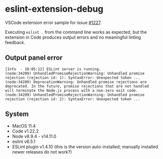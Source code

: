 # eslint-extension-debug

VSCode extension error sample for issue [#1227](https://github.com/microsoft/vscode-eslint/issues/1227).

Executing `eslint .` from the command line works as expected, but the extension in Code produces output errors and no meaningful linting feedback.

## Output panel error

```
[Info  - 10:05:12] ESLint server is running.
(node:34209) UnhandledPromiseRejectionWarning: Unhandled promise rejection (rejection id: 1): SyntaxError: Unexpected token ...
(node:34209) DeprecationWarning: Unhandled promise rejections are deprecated. In the future, promise rejections that are not handled will terminate the Node.js process with a non-zero exit code.
(node:34209) UnhandledPromiseRejectionWarning: Unhandled promise rejection (rejection id: 2): SyntaxError: Unexpected token ...
```

## System

- MacOS 11.4
- Code v1.22.2
- Node v8.9.4 - v14.11.0
- eslint v6.5.1
- ESLint plugin v1.4.10 (this is the version auto-installed; manually installed newer releases do not work?)

